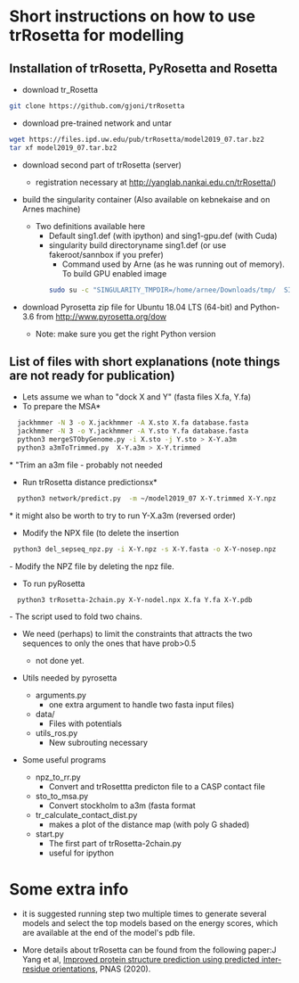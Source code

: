 # Short instructions on how to use trRosetta for modelling

## Installation of trRosetta, PyRosetta and Rosetta


*  download tr_Rosetta
```bash
git clone https://github.com/gjoni/trRosetta
```
*  download pre-trained network and untar
```bash
wget https://files.ipd.uw.edu/pub/trRosetta/model2019_07.tar.bz2
tar xf model2019_07.tar.bz2
```
* download second part of trRosetta (server)
  * registration necessary at http://yanglab.nankai.edu.cn/trRosetta/)

* build the singularity container (Also available on kebnekaise and on Arnes machine)
  * Two definitions available here
    * Default sing1.def (with ipython) and sing1-gpu.def (with Cuda)
    * singularity build directoryname sing1.def  (or use fakeroot/sannbox if you prefer)
      * Command used by Arne (as he was running out of memory). To build GPU enabled image
       ```bash
       sudo su -c "SINGULARITY_TMPDIR=/home/arnee/Downloads/tmp/  SINGULARITY_DISABLE_CACHE=true SINGULARITY_CACHE=/home/arnee/Downloads/tmp/ singularity build /home/arnee/singularity-images/trRosetta-gpu.simg sing1-gpu.def"
       ```

* download Pyrosetta zip file for Ubuntu 18.04 LTS (64-bit) and Python-3.6  from
  http://www.pyrosetta.org/dow
  * Note:  make sure you get the right Python version


## List of files with short explanations (note things are not ready for publication)
* Lets assume we whan to "dock X and Y" (fasta files X.fa, Y.fa)
* To prepare the MSA*
```bash
  jackhmmer -N 3 -o X.jackhmmer -A X.sto X.fa database.fasta
  jackhmmer -N 3 -o Y.jackhmmer -A Y.sto Y.fa database.fasta
  python3 mergeSTObyGenome.py -i X.sto -j Y.sto > X-Y.a3m
  python3 a3mToTrimmed.py  X-Y.a3m > X-Y.trimmed
```
\* "Trim an a3m file - probably not needed

* Run trRosetta distance predictionsx*
```bash
  python3 network/predict.py  -m ~/model2019_07 X-Y.trimmed X-Y.npz
```
\* it might also be worth to try to run Y-X.a3m (reversed order)

* Modify the NPX file (to delete the insertion
 ```bash 
  python3 del_sepseq_npz.py -i X-Y.npz -s X-Y.fasta -o X-Y-nosep.npz
 ```
   \- Modify the NPZ file by deleting the npz file.

* To run pyRosetta
```bash
  python3 trRosetta-2chain.py X-Y-nodel.npx X.fa Y.fa X-Y.pdb
```
   \- The script used to fold two chains.
   
  * We need (perhaps) to limit the constraints that attracts the two sequences
    to only the ones that have prob>0.5
    - not done yet.

* Utils needed by pyrosetta
  * arguments.py
    - one extra argument to handle two fasta input files)
  * data/
    - Files with potentials
  * utils_ros.py
    - New subrouting necessary

* Some useful programs
  * npz_to_rr.py
    - Convert and trRosettta predicton file to a CASP contact file
  * sto_to_msa.py
    - Convert stockholm to a3m (fasta format
  * tr_calculate_contact_dist.py
    - makes a plot of the distance map (with poly G shaded)
  * start.py
    - The first part of trRosetta-2chain.py
    - useful for ipython



# Some extra info
*   it is suggested running step two multiple times to generate
   several models and select the top models based on the energy
    scores, which are available at the end of the model's pdb file.

* More details about trRosetta can be found from the following
 paper:J Yang et al, [Improved protein structure prediction using
 predicted inter-residue orientations](https://www.pnas.org/content/117/3/1496), PNAS (2020).


